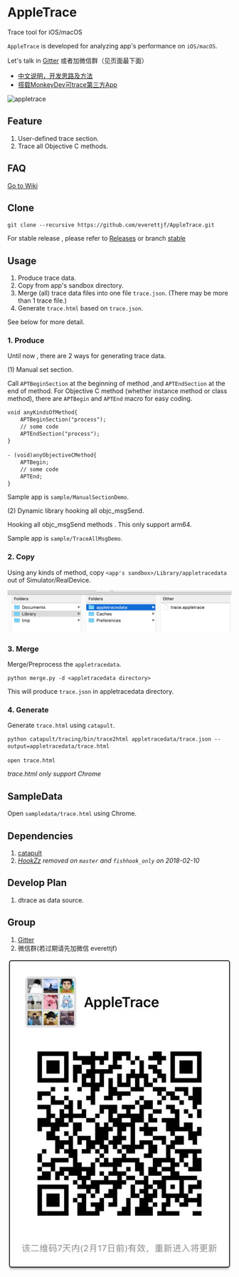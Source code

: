 # AppleTrace
Trace tool for iOS/macOS

`AppleTrace` is developed for analyzing app's performance on `iOS/macOS`.

Let's talk in [Gitter](https://gitter.im/appletrace/AppleTrace) 或者加微信群（见页面最下面）

- [中文说明，开发思路及方法](http://everettjf.com/2017/09/21/appletrace/)
- [搭载MonkeyDev可trace第三方App](http://everettjf.com/2017/10/12/appletrace-dancewith-monkeydev/)

![appletrace](https://everettjf.github.io/stuff/appletrace/appletrace.gif)


## Feature

1. User-defined trace section.
2. Trace all Objective C methods. 

## FAQ

[Go to Wiki](https://github.com/everettjf/AppleTrace/wiki)

## Clone

```
git clone --recursive https://github.com/everettjf/AppleTrace.git
```

For stable release , please refer to [Releases](https://github.com/everettjf/AppleTrace/releases) or branch [stable](https://github.com/everettjf/AppleTrace/tree/stable)

## Usage

1. Produce trace data.
2. Copy from app's sandbox directory.
3. Merge (all) trace data files into one file `trace.json`. (There may be more than 1 trace file.)
4. Generate `trace.html` based on `trace.json`.

See below for more detail.

### 1. Produce


Until now , there are 2 ways for generating trace data.

(1) Manual set section.

Call `APTBeginSection` at the beginning of method ,and `APTEndSection` at the end of method. For Objective C method (whether instance method or class method), there are `APTBegin` and `APTEnd` macro for easy coding.
	
```
void anyKindsOfMethod{
    APTBeginSection("process");
    // some code
    APTEndSection("process");
}

- (void)anyObjectiveCMethod{
    APTBegin;
    // some code
    APTEnd;
}
```
	
Sample app is `sample/ManualSectionDemo`.
	
(2) Dynamic library hooking all objc_msgSend.

Hooking all objc_msgSend methods . This only support arm64.

Sample app is `sample/TraceAllMsgDemo`.

### 2. Copy

Using any kinds of method, copy `<app's sandbox>/Library/appletracedata` out of Simulator/RealDevice.

![appletracedata](image/appletracedata.png)


### 3. Merge

Merge/Preprocess the `appletracedata`.

```
python merge.py -d <appletracedata directory>
```

This will produce `trace.json` in appletracedata directory.

### 4. Generate

Generate `trace.html` using `catapult`.

```
python catapult/tracing/bin/trace2html appletracedata/trace.json --output=appletracedata/trace.html

open trace.html
```

*trace.html only support Chrome*

## SampleData

Open `sampledata/trace.html` using Chrome.


## Dependencies

1. [catapult](https://github.com/catapult-project/catapult)
2. *[HookZz](https://github.com/jmpews/HookZz) removed on `master` and `fishhook_only` on 2018-02-10*

## Develop Plan

1. dtrace as data source.



## Group

1. [Gitter](https://gitter.im/appletrace/AppleTrace) 
2. 微信群(若过期请先加微信 everettjf)

![wechatgroup](image/wechatgroup.png)

